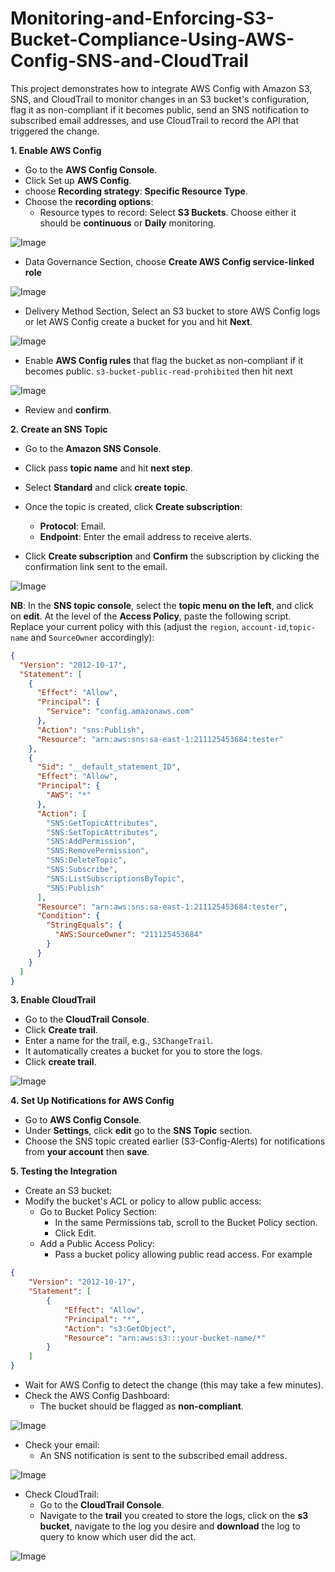 # Monitoring-and-Enforcing-S3-Bucket-Compliance-Using-AWS-Config-SNS-and-CloudTrail
This project demonstrates how to integrate AWS Config with Amazon S3, SNS, and CloudTrail to monitor changes in an S3 bucket's configuration, flag it as non-compliant if it becomes public, send an SNS notification to subscribed email addresses, and use CloudTrail to record the API that triggered the change.

**1. Enable AWS Config**
- Go to the **AWS Config Console**.
- Click Set up **AWS Config**.
- choose **Recording strategy**: **Specific Resource Type**.
- Choose the **recording options**:
     - Resource types to record: Select **S3 Buckets**. Choose either it should be **continuous** or **Daily** monitoring.
 
![Image](https://github.com/user-attachments/assets/80a6bcd7-5641-444f-ae56-dd69c0a2b15b)

- Data Governance Section, choose **Create AWS Config service-linked role**

![Image](https://github.com/user-attachments/assets/8d064cd6-bd84-4e72-96d8-1fd5ee74e321)

- Delivery Method Section, Select an S3 bucket to store AWS Config logs or let AWS Config create a bucket for you and hit **Next**.

![Image](https://github.com/user-attachments/assets/93c0814a-2751-45f0-b581-1c57678aff43)

- Enable **AWS Config rules** that flag the bucket as non-compliant if it becomes public. ```s3-bucket-public-read-prohibited``` then hit next

![Image](https://github.com/user-attachments/assets/aa8858f6-1a47-4ba6-9cf3-23c06efa054b)

- Review and **confirm**.

**2. Create an SNS Topic**
- Go to the **Amazon SNS Console**.
- Click pass **topic name** and hit **next step**.
- Select **Standard** and click **create topic**.
- Once the topic is created, click **Create subscription**:
     - **Protocol**: Email.
     - **Endpoint**: Enter the email address to receive alerts.

- Click **Create subscription** and **Confirm** the subscription by clicking the confirmation link sent to the email.

![Image](https://github.com/user-attachments/assets/06982bee-e117-4c2a-baac-dae2ff2d8a75)


**NB**: In the **SNS topic console**, select the **topic menu on the left**, and click on **edit**. At the level of the **Access Policy**, paste the following script. Replace your current policy with this (adjust the ```region```, ```account-id```,```topic-name``` and ```SourceOwner``` accordingly):

```json
{
  "Version": "2012-10-17",
  "Statement": [
    {
      "Effect": "Allow",
      "Principal": {
        "Service": "config.amazonaws.com"
      },
      "Action": "sns:Publish",
      "Resource": "arn:aws:sns:sa-east-1:211125453684:tester"
    },
    {
      "Sid": "__default_statement_ID",
      "Effect": "Allow",
      "Principal": {
        "AWS": "*"
      },
      "Action": [
        "SNS:GetTopicAttributes",
        "SNS:SetTopicAttributes",
        "SNS:AddPermission",
        "SNS:RemovePermission",
        "SNS:DeleteTopic",
        "SNS:Subscribe",
        "SNS:ListSubscriptionsByTopic",
        "SNS:Publish"
      ],
      "Resource": "arn:aws:sns:sa-east-1:211125453684:tester",
      "Condition": {
        "StringEquals": {
          "AWS:SourceOwner": "211125453684"
        }
      }
    }
  ]
}
```


**3. Enable CloudTrail**
- Go to the **CloudTrail Console**.
- Click **Create trail**.
- Enter a name for the trail, e.g., ```S3ChangeTrail```.
- It automatically creates a bucket for you to store the logs.
- Click **create trail**.

![Image](https://github.com/user-attachments/assets/eaa3c51f-aaa7-493f-8653-655f1edeca1c)

**4. Set Up Notifications for AWS Config**
- Go to **AWS Config Console**.
- Under **Settings**, click **edit** go to the **SNS Topic** section.
- Choose the SNS topic created earlier (S3-Config-Alerts) for notifications from **your account** then **save**.

**5. Testing the Integration**
- Create an S3 bucket:
- Modify the bucket's ACL or policy to allow public access:
     - Go to Bucket Policy Section:
          - In the same Permissions tab, scroll to the Bucket Policy section.
          - Click Edit.
     - Add a Public Access Policy:
          - Pass a bucket policy allowing public read access. For example
            
```json
{
    "Version": "2012-10-17",
    "Statement": [
        {
            "Effect": "Allow",
            "Principal": "*",
            "Action": "s3:GetObject",
            "Resource": "arn:aws:s3:::your-bucket-name/*"
        }
    ]
}
```
- Wait for AWS Config to detect the change (this may take a few minutes).
- Check the AWS Config Dashboard:
     - The bucket should be flagged as **non-compliant**.

![Image](https://github.com/user-attachments/assets/08418e95-f79b-426d-8c62-5494ef4fd298)
 
- Check your email:
     - An SNS notification is sent to the subscribed email address.

![Image](https://github.com/user-attachments/assets/3a16878b-015a-4513-85bf-8dbbdd980de3)

- Check CloudTrail:
     - Go to the **CloudTrail Console**.
     - Navigate to the **trail** you created to store the logs, click on the **s3 bucket**, navigate to the log you desire and **download** the log to query to know which user did the act.

![Image](https://github.com/user-attachments/assets/e62599fb-5d40-4674-9af6-dabf99a070ac)


